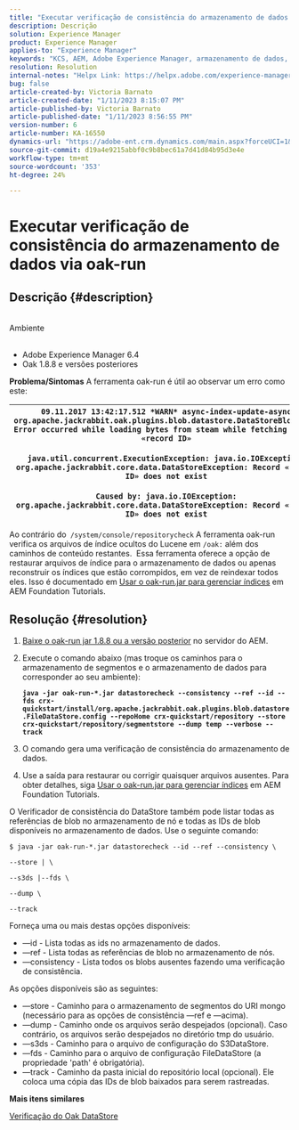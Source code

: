 ```yaml
---
title: "Executar verificação de consistência do armazenamento de dados via oak-run"
description: Descrição
solution: Experience Manager
product: Experience Manager
applies-to: "Experience Manager"
keywords: "KCS, AEM, Adobe Experience Manager, armazenamento de dados, oak-run"
resolution: Resolution
internal-notes: "Helpx Link: https://helpx.adobe.com/experience-manager/kb/How-to-run-a-datastore-consistency-check-via-oak-run-AEM.html"
bug: false
article-created-by: Victoria Barnato
article-created-date: "1/11/2023 8:15:07 PM"
article-published-by: Victoria Barnato
article-published-date: "1/11/2023 8:56:55 PM"
version-number: 6
article-number: KA-16550
dynamics-url: "https://adobe-ent.crm.dynamics.com/main.aspx?forceUCI=1&pagetype=entityrecord&etn=knowledgearticle&id=c6523ea2-ec91-ed11-aad1-6045bd006d92"
source-git-commit: d19a4e9215abbf0c9b8bec61a7d41d84b95d3e4e
workflow-type: tm+mt
source-wordcount: '353'
ht-degree: 24%

---
```


# Executar verificação de consistência do armazenamento de dados via oak-run

## Descrição {#description}

<br>Ambiente<br><br>
- Adobe Experience Manager 6.4
- Oak 1.8.8 e versões posteriores



<b>Problema/Sintomas</b>
A ferramenta oak-run é útil ao observar um erro como este:


| `09.11.2017 13:42:17.512 *WARN* async-index-update-async org.apache.jackrabbit.oak.plugins.blob.datastore.DataStoreBlobStore Error occurred while loading bytes from steam while fetching for id «record ID»`<br><br>`java.util.concurrent.ExecutionException: java.io.IOException: org.apache.jackrabbit.core.data.DataStoreException: Record «record ID» does not exist`<br><br>`Caused by: java.io.IOException: org.apache.jackrabbit.core.data.DataStoreException: Record «record ID» does not exist` |
| --- |




Ao contrário do` /system/console/repositorycheck` A ferramenta oak-run verifica os arquivos de índice ocultos do Lucene em `/oak:` além dos caminhos de conteúdo restantes.  Essa ferramenta oferece a opção de restaurar arquivos de índice para o armazenamento de dados ou apenas reconstruir os índices que estão corrompidos, em vez de reindexar todos eles. Isso é documentado em [Usar o oak-run.jar para gerenciar índices](https://experienceleague.adobe.com/docs/experience-manager-learn/foundation/administration/use-oak-run-jar-to-manage-indexes.html?lang=en) em AEM Foundation Tutorials.


## Resolução {#resolution}


1. [Baixe o oak-run jar 1.8.8 ou a versão posterior](https://repo1.maven.org/maven2/org/apache/jackrabbit/oak-run/1.6.6/oak-run-1.6.6.jar) no servidor do AEM.
2. Execute o comando abaixo (mas troque os caminhos para o armazenamento de segmentos e o armazenamento de dados para corresponder ao seu ambiente):

   <b>`java -jar oak-run-*.jar datastorecheck --consistency --ref --id --fds crx-quickstart/install/org.apache.jackrabbit.oak.plugins.blob.datastore.FileDataStore.config --repoHome crx-quickstart/repository --store crx-quickstart/repository/segmentstore --dump temp --verbose --track`</b>


3. O comando gera uma verificação de consistência do armazenamento de dados.
4. Use a saída para restaurar ou corrigir quaisquer arquivos ausentes. Para obter detalhes, siga [Usar o oak-run.jar para gerenciar índices](https://experienceleague.adobe.com/docs/experience-manager-learn/foundation/administration/use-oak-run-jar-to-manage-indexes.html?lang=en) em AEM Foundation Tutorials.


O Verificador de consistência do DataStore também pode listar todas as referências de blob no armazenamento de nó e todas as IDs de blob disponíveis no armazenamento de dados. Use o seguinte comando:

`$ java -jar oak-run-*.jar datastorecheck --id --ref --consistency \`

`--store | \`

`--s3ds |--fds \`

`--dump \`

`--track`

Forneça uma ou mais destas opções disponíveis:

- —id - Lista todas as ids no armazenamento de dados.
- —ref - Lista todas as referências de blob no armazenamento de nós.
- —consistency - Lista todos os blobs ausentes fazendo uma verificação de consistência.


As opções disponíveis são as seguintes:

- —store - Caminho para o armazenamento de segmentos do URI mongo (necessário para as opções de consistência —ref e —acima).
- —dump - Caminho onde os arquivos serão despejados (opcional). Caso contrário, os arquivos serão despejados no diretório tmp do usuário.
- —s3ds - Caminho para o arquivo de configuração do S3DataStore.
- —fds - Caminho para o arquivo de configuração FileDataStore (a propriedade &#39;path&#39; é obrigatória).
- —track - Caminho da pasta inicial do repositório local (opcional). Ele coloca uma cópia das IDs de blob baixados para serem rastreadas.


<b>Mais itens similares</b>

[Verificação do Oak DataStore](https://github.com/apache/jackrabbit-oak/tree/1.8/oak-run#oak-datastore-check)
